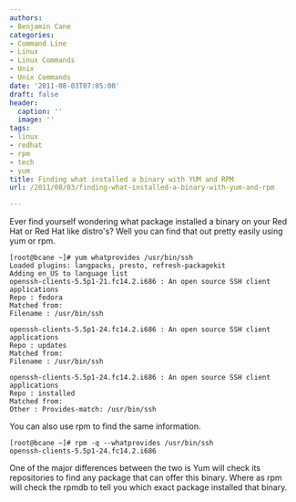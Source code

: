 ```yaml
---
authors:
- Benjamin Cane
categories:
- Command Line
- Linux
- Linux Commands
- Unix
- Unix Commands
date: '2011-08-03T07:05:00'
draft: false
header:
  caption: ''
  image: ''
tags:
- linux
- redhat
- rpm
- tech
- yum
title: Finding what installed a binary with YUM and RPM
url: /2011/08/03/finding-what-installed-a-binary-with-yum-and-rpm

---
```


Ever find yourself wondering what package installed a binary on your Red Hat or Red Hat like distro's? Well you can find that out pretty easily using yum or rpm.

    [root@bcane ~]# yum whatprovides /usr/bin/ssh
    Loaded plugins: langpacks, presto, refresh-packagekit  
    Adding en_US to language list  
    openssh-clients-5.5p1-21.fc14.2.i686 : An open source SSH client applications  
    Repo : fedora  
    Matched from:  
    Filename : /usr/bin/ssh  
      
    openssh-clients-5.5p1-24.fc14.2.i686 : An open source SSH client applications  
    Repo : updates  
    Matched from:  
    Filename : /usr/bin/ssh  
      
    openssh-clients-5.5p1-24.fc14.2.i686 : An open source SSH client applications  
    Repo : installed  
    Matched from:  
    Other : Provides-match: /usr/bin/ssh

You can also use rpm to find the same information.

    [root@bcane ~]# rpm -q --whatprovides /usr/bin/ssh
    openssh-clients-5.5p1-24.fc14.2.i686

One of the major differences between the two is Yum will check its repositories to find any package that can offer this binary. Where as rpm will check the rpmdb to tell you which exact package installed that binary.
